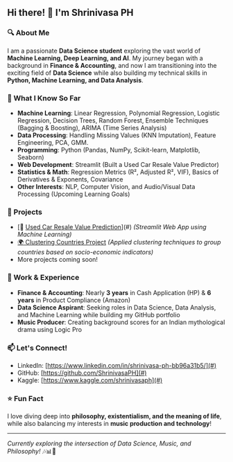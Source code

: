 ## Hi there! 👋 I'm Shrinivasa PH

### 🔍 About Me
I am a passionate **Data Science student** exploring the vast world of **Machine Learning, Deep Learning, and AI**. My journey began with a background in **Finance & Accounting**, and now I am transitioning into the exciting field of **Data Science** while also building my technical skills in **Python, Machine Learning, and Data Analysis**.

### 🧠 What I Know So Far
- **Machine Learning**: Linear Regression, Polynomial Regression, Logistic Regression, Decision Trees, Random Forest, Ensemble Techniques (Bagging & Boosting), ARIMA (Time Series Analysis)
- **Data Processing**: Handling Missing Values (KNN Imputation), Feature Engineering, PCA, GMM.
- **Programming**: Python (Pandas, NumPy, Scikit-learn, Matplotlib, Seaborn)
- **Web Development**: Streamlit (Built a Used Car Resale Value Predictor)
- **Statistics & Math**: Regression Metrics (R², Adjusted R², VIF), Basics of Derivatives & Exponents, Covariance
- **Other Interests**: NLP, Computer Vision, and Audio/Visual Data Processing (Upcoming Learning Goals)

### 🚀 Projects
- [🔗 [Used Car Resale Value Prediction](https://github.com/ShrinivasaPH/ML-Clustering-Countries)](#) *(Streamlit Web App using Machine Learning)*
- [🌍 Clustering Countries Project](#) *(Applied clustering techniques to group countries based on socio-economic indicators)*
- More projects coming soon!

### 📌 Work & Experience
- **Finance & Accounting**: Nearly **3 years** in Cash Application (HP) & **6 years** in Product Compliance (Amazon)
- **Data Science Aspirant**: Seeking roles in Data Science, Data Analysis, and Machine Learning while building my GitHub portfolio
- **Music Producer**: Creating background scores for an Indian mythological drama using Logic Pro

### 📫 Let's Connect!
- LinkedIn: [https://www.linkedin.com/in/shrinivasa-ph-bb96a31b5/](#)
- GitHub: [https://github.com/ShrinivasaPH](#)
- Kaggle: [https://www.kaggle.com/shrinivasaph](#)

### ⭐ Fun Fact
I love diving deep into **philosophy, existentialism, and the meaning of life**, while also balancing my interests in **music production and technology**!

---
*Currently exploring the intersection of Data Science, Music, and Philosophy!* 🎶📊💭

